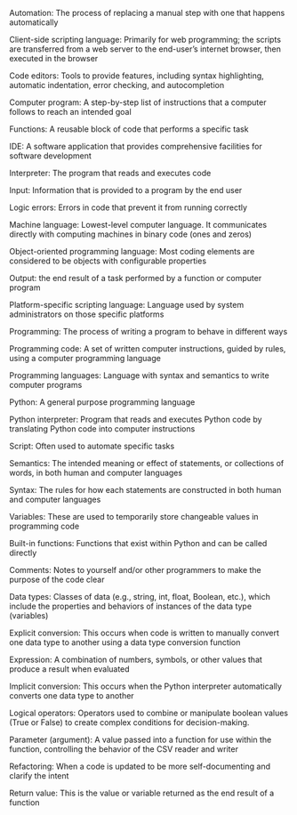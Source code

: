 Automation: The process of replacing a manual step with one that happens automatically

Client-side scripting language: Primarily for web programming; the scripts are transferred from a web server to the end-user’s internet browser, then executed in the browser

Code editors: Tools to provide features, including syntax highlighting, automatic indentation, error checking, and autocompletion

Computer program: A step-by-step list of instructions that a computer follows to reach an intended goal

Functions: A reusable block of code that performs a specific task

IDE: A software application that provides comprehensive facilities for software development

Interpreter: The program that reads and executes code

Input: Information that is provided to a program by the end user

Logic errors: Errors in code that prevent it from running correctly 

Machine language: Lowest-level computer language. It communicates directly with computing machines in binary code (ones and zeros)

Object-oriented programming language: Most coding elements are considered to be objects with configurable properties

Output: the end result of a task performed by a function or computer program

Platform-specific scripting language: Language used by system administrators on those specific platforms 

Programming: The process of writing a program to behave in different ways 

Programming code: A set of written computer instructions, guided by rules, using a computer programming language

Programming languages: Language with syntax and semantics to write computer programs

Python: A general purpose programming language 

Python interpreter: Program that reads and executes Python code by translating Python code into computer instructions

Script: Often used to automate specific tasks

Semantics: The intended meaning or effect of statements, or collections of words, in both human and computer languages

Syntax: The rules for how each statements are constructed in both human and computer languages

Variables: These are used to temporarily store changeable values in programming code

Built-in functions: Functions that exist within Python and can be called directly

Comments: Notes to yourself and/or other programmers to make the purpose of the code clear

Data types: Classes of data (e.g., string, int, float, Boolean, etc.), which include the properties and behaviors of instances of the data type (variables)

Explicit conversion: This occurs when code is written to manually convert one data type to another using a data type conversion function

Expression: A combination of numbers, symbols, or other values that produce a result when evaluated

Implicit conversion: This occurs when the Python interpreter automatically converts one data type to another

Logical operators: Operators used to combine or manipulate boolean values (True or False) to create complex conditions for decision-making. 

Parameter (argument): A value passed into a function for use within the function, controlling the behavior of the CSV reader and writer

Refactoring: When a code is updated to be more self-documenting and clarify the intent 

Return value: This is the value or variable returned as the end result of a function
